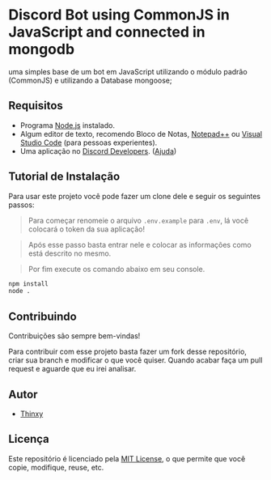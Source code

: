 # Discord Bot using CommonJS in JavaScript and connected in mongodb

uma simples base de um bot em JavaScript utilizando o módulo padrão (CommonJS) e utilizando a Database mongoose;

## Requisitos

- Programa [Node.js](https://nodejs.org/) instalado.
- Algum editor de texto, recomendo Bloco de Notas, [Notepad++](https://notepad-plus-plus.org/downloads/v8.5.2/) ou [Visual Studio Code](https://code.visualstudio.com) (para pessoas experientes).
- Uma aplicação no [Discord Developers](https://discord.com/developers/applications). ([Ajuda](#como-criar-uma-aplicação))

## Tutorial de Instalação

Para usar este projeto você pode fazer um clone dele e seguir os seguintes passos:

> Para começar renomeie o arquivo `.env.example` para `.env`, lá você colocará o token da sua aplicação!

> Após esse passo basta entrar nele e colocar as informações como está descrito no mesmo.

> Por fim execute os comando abaixo em seu console.

```bash
npm install
node .
```

## Contribuindo

Contribuições são sempre bem-vindas!

Para contribuir com esse projeto basta fazer um fork desse repositório, criar sua branch e modificar o que você quiser. Quando acabar faça um pull request e aguarde que eu irei analisar.

## Autor

- [Thinxy](https://www.github.com/Thinxy)

## Licença

Este repositório é licenciado pela [MIT License](https://choosealicense.com/licenses/mit/), o que permite que você copie, modifique, reuse, etc.
